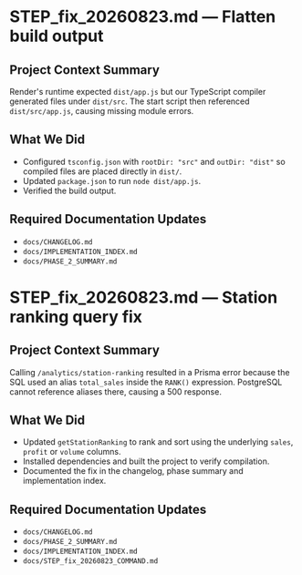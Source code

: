 # STEP_fix_20260823.md — Flatten build output

## Project Context Summary
Render's runtime expected `dist/app.js` but our TypeScript compiler generated files under `dist/src`. The start script then referenced `dist/src/app.js`, causing missing module errors.

## What We Did
- Configured `tsconfig.json` with `rootDir: "src"` and `outDir: "dist"` so compiled files are placed directly in `dist/`.
- Updated `package.json` to run `node dist/app.js`.
- Verified the build output.

## Required Documentation Updates
- `docs/CHANGELOG.md`
- `docs/IMPLEMENTATION_INDEX.md`
- `docs/PHASE_2_SUMMARY.md`
# STEP_fix_20260823.md — Station ranking query fix

## Project Context Summary
Calling `/analytics/station-ranking` resulted in a Prisma error because the SQL used an alias `total_sales` inside the `RANK()` expression. PostgreSQL cannot reference aliases there, causing a 500 response.

## What We Did
- Updated `getStationRanking` to rank and sort using the underlying `sales`, `profit` or `volume` columns.
- Installed dependencies and built the project to verify compilation.
- Documented the fix in the changelog, phase summary and implementation index.

## Required Documentation Updates
- `docs/CHANGELOG.md`
- `docs/PHASE_2_SUMMARY.md`
- `docs/IMPLEMENTATION_INDEX.md`
- `docs/STEP_fix_20260823_COMMAND.md`
